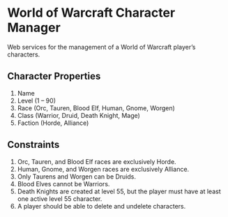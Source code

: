 # World of Warcraft Character Manager
Web services for the management of a World of Warcraft player’s characters.

## Character Properties
1. Name
2. Level (1 – 90)
3. Race (Orc, Tauren, Blood Elf, Human, Gnome, Worgen)
4. Class (Warrior, Druid, Death Knight, Mage)
5. Faction (Horde, Alliance)

## Constraints
1. Orc, Tauren, and Blood Elf races are exclusively Horde.
2. Human, Gnome, and Worgen races are exclusively Alliance.
3. Only Taurens and Worgen can be Druids.
4. Blood Elves cannot be Warriors.
5. Death Knights are created at level 55, but the player must have at least one active level 55 character.
6. A player should be able to delete and undelete characters.
